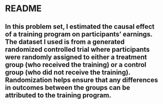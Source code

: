 # README
## In this problem set, I estimated the causal effect of a training program on participants’ earnings. The dataset I used is from a generated randomized controlled trial where participants were randomly assigned to either a treatment group (who received the training) or a control group (who did not receive the training). Randomization helps ensure that any differences in outcomes between the groups can be attributed to the training program.
